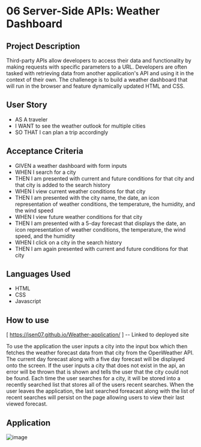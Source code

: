# 06 Server-Side APIs: Weather Dashboard

## Project Description
Third-party APIs allow developers to access their data and functionality by making requests with specific parameters to a URL. Developers are often tasked with retrieving data from another application's API and using it in the context of their own. The challenege is to build a weather dashboard that will run in the browser and feature dynamically updated HTML and CSS.


## User Story

- AS A traveler
- I WANT to see the weather outlook for multiple cities
- SO THAT I can plan a trip accordingly


## Acceptance Criteria

- GIVEN a weather dashboard with form inputs
- WHEN I search for a city
- THEN I am presented with current and future conditions for that city and that city is added to the search history
- WHEN I view current weather conditions for that city
- THEN I am presented with the city name, the date, an icon representation of weather conditions, the temperature, the humidity, and the wind speed
- WHEN I view future weather conditions for that city
- THEN I am presented with a 5-day forecast that displays the date, an icon representation of weather conditions, the temperature, the wind speed, and the humidity
- WHEN I click on a city in the search history
- THEN I am again presented with current and future conditions for that city

## Languages Used

- HTML
- CSS
- Javascript

## How to use
[ https://jsen07.github.io/Weather-application/ ] -- Linked to deployed site

To use the application the user inputs a city into the input box which then fetches the weather forecast data from that city from the OpenWeather API. The current day forecast along with a five day forecast will be displayed onto the screen. If the user inputs a city that does not exist in the api, an error will be thrown that is shown and tells the user that the city could not be found. Each time the user searches for a city, it will be stored into a recently searched list that stores all of the users recent searches. When the user leaves the application, the last searched foreacast along with the list of recent searches will persist on the page allowing users to view their last viewed forecast.



## Application
![image](https://user-images.githubusercontent.com/56829664/224166591-52adc169-192a-430a-9b4c-e73199bce509.png)
